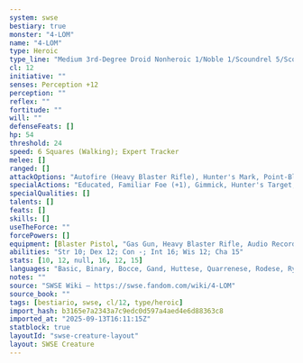 ```yaml
---
system: swse
bestiary: true
monster: "4-LOM"
name: "4-LOM"
type: Heroic
type_line: "Medium 3rd-Degree Droid Nonheroic 1/Noble 1/Scoundrel 5/Scout 3/Bounty Hunter 3"
cl: 12
initiative: ""
senses: Perception +12
perception: ""
reflex: ""
fortitude: ""
will: ""
defenseFeats: []
hp: 54
threshold: 24
speed: 6 Squares (Walking); Expert Tracker
melee: []
ranged: []
attackOptions: "Autofire (Heavy Blaster Rifle), Hunter's Mark, Point-Blank Shot"
specialActions: "Educated, Familiar Foe (+1), Gimmick, Hunter's Target, Knack"
specialQualities: []
talents: []
feats: []
skills: []
useTheForce: ""
forcePowers: []
equipment: [Blaster Pistol, "Gas Gun, Heavy Blaster Rifle, Audio Recorder, Datapad"]
abilities: "Str 10; Dex 12; Con -; Int 16; Wis 12; Cha 15"
stats: [10, 12, null, 16, 12, 15]
languages: "Basic, Binary, Bocce, Gand, Huttese, Quarrenese, Rodese, Ryl, Shyriiwook; Translator Unit (DC 10)"
notes: ""
source: "SWSE Wiki – https://swse.fandom.com/wiki/4-LOM"
source_book: ""
tags: [bestiario, swse, cl/12, type/heroic]
import_hash: b3165e7a2343a7c9edc0d597a4aed4e6d88363c8
imported_at: "2025-09-13T16:11:15Z"
statblock: true
layoutId: "swse-creature-layout"
layout: SWSE Creature
---
```

